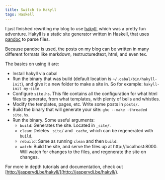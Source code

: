 ```yaml
---
title: Switch to Hakyll
tags: Haskell
---
```


I just finished rewriting my blog to use [hakyll](http://jaspervdj.be/hakyll),
which was a pretty fun adventure. Hakyll is a static site generator written in
Haskell, that uses [pandoc](http://johnmacfarlane.net/pandoc/) to parse files.

Because pandoc is used, the posts on my blog can be written in many different
formats like markdown, restructuredtext, html, and even tex.

The basics on using it are:

- Install hakyll via cabal
- Run the binary that was build (default location is
  `~/.cabal/bin/hakyll-init`), and give it a new folder to make a site in. So
  for example: `hakyll-init my-site`
- Configure `site.hs`. This file contains all the configuration for what html
  files to generate, from what templates, with plenty of bells and whistles.
- Modify the templates, pages, etc. Write some posts in `posts/`.
- Build the binary that will generate your site: `ghc --make -threaded site.hs`.
- Run the binary. Some useful arguments:
    - `build`: Generates the site. Located in `_site/`.
    - `clean`: Deletes `_site/` and `_cache`, which can be regenerated with
      `build`.
    - `rebuild`: Same as running `clean` and then `build`.
    - `watch`: Build the site, and serve the files up at http://localhost:8000.
      Will watch for changes to the files, and regenerate the site on changes.

For more in depth tutorials and documentation, check out
[http://jaspervdj.be/hakyll/](http://jaspervdj.be/hakyll/).
